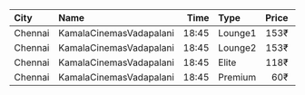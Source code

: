 | City    | Name                    |  Time | Type    | Price | Capacity | Booked |
| :------ | :---------------------- | ----: | :------ | ----: | -------: | -----: |
| Chennai | KamalaCinemasVadapalani | 18:45 | Lounge1 |  153₹ |       17 |      0 |
| Chennai | KamalaCinemasVadapalani | 18:45 | Lounge2 |  153₹ |       17 |      1 |
| Chennai | KamalaCinemasVadapalani | 18:45 | Elite   |  118₹ |      294 |    142 |
| Chennai | KamalaCinemasVadapalani | 18:45 | Premium |   60₹ |        5 |      1 |